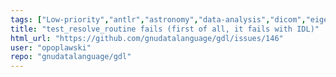 ```yaml
---
tags: ["Low-priority","antlr","astronomy","data-analysis","dicom","eigen3","fits-files","geophysics","grib","gsl-library","hdf","hdf5","help-wanted","idl/gdl-only","mapping","netcdf","plotting","plplot","programming-language","pv-wave","python","scientific-computing","scientific-visualization"]
title: "test_resolve_routine fails (first of all, it fails with IDL)"
html_url: "https://github.com/gnudatalanguage/gdl/issues/146"
user: "opoplawski"
repo: "gnudatalanguage/gdl"
---
```



